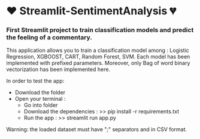 # :heart: Streamlit-SentimentAnalysis :broken_heart:
### First Streamlit project to train classification models and predict the feeling of a commentary.


This application allows you to train a classification model among : Logistic Regression, XGBOOST, CART, Random Forest, SVM. 
Each model has been implemented with prefixed parameters. Moreover, only Bag of word binary vectorization has been implemented here. 

In order to test the app: 
- Download the folder
- Open your terminal : 
  - Go into folder 
  - Download the dependencies : >> pip install -r requirements.txt 
  - Run the app : >> streamlit run app.py

Warning: the loaded dataset must have ";" separators and in CSV format.
